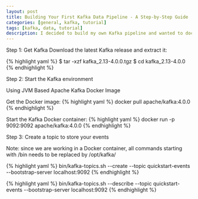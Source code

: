 ```yaml
---
layout: post
title: Building Your First Kafka Data Pipeline - A Step-by-Step Guide
categories: [general, kafka, tutorial]
tags: [kafka, data, tutorial]
description: I decided to build my own Kafka pipeline and wanted to document the process. If you’re interested, here’s how I did it and what I learned along the way.
---
```


Step 1: Get Kafka
Download the latest Kafka release and extract it:

{% highlight yaml %}
$ tar -xzf kafka_2.13-4.0.0.tgz
$ cd kafka_2.13-4.0.0
{% endhighlight %}

Step 2: Start the Kafka environment

Using JVM Based Apache Kafka Docker Image

Get the Docker image:
{% highlight yaml %}
docker pull apache/kafka:4.0.0
{% endhighlight %}

Start the Kafka Docker container:
{% highlight yaml %}
docker run -p 9092:9092 apache/kafka:4.0.0
{% endhighlight %}

Step 3: Create a topic to store your events

Note: since we are working in a Docker container, all commands starting with /bin needs to be replaced by /opt/kafka/

{% highlight yaml %}
bin/kafka-topics.sh --create --topic quickstart-events --bootstrap-server localhost:9092
{% endhighlight %}

{% highlight yaml %}
bin/kafka-topics.sh --describe --topic quickstart-events --bootstrap-server localhost:9092
{% endhighlight %}
